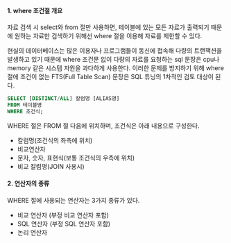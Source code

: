 #### 1. where 조건절 개요

자료 검색 시 select와 from 절만 사용하면, 테이블에 있는 모든 자료가 출력되기 때문에 원하는 자료만 검색하기 위해선 where 절을 이용해 자료를 제한할 수 있다.

현실의 데이터베이스는 많은 이용자나 프로그램들이 동신에 접속해 다량의 트랜잭션을 발생하고 있기 때문에 where 조건문 없이 다량의 자료를 요청하는 sql 문장은 cpu나 memory 같은 시스템 자원을 과다하게 사용한다. 이러한 문제를 방지하기 위해 where 절에 조건이 없는 FTS(Full Table Scan) 문장은 SQL 튜닝의 1차적인 검토 대상이 된다.

```SQL
SELECT [DISTINCT/ALL] 칼럼명 [ALIAS명]
FROM 테이블명
WHERE 조건식;
```

 WHERE 절은 FROM 절 다음에 위치하며, 조건식은 아래 내용으로 구성한다.

- 칼럼명(조건식의 좌측에 위치)
- 비교연산자
- 문자, 숫자, 표현식(보통 조건식의 우측에 위치)
- 비교 칼럼명(JOIN 사용시)



#### 2. 연산자의 종류

WHERE 절에 사용되는 연산자는 3가지 종류가 있다.

- 비교 연산자 (부정 비교 연산자 포함)
- SQL 연산자 (부정 SQL 연산자 포함)
- 논리 연산자


